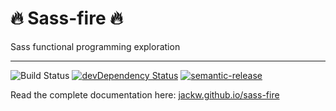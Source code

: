 # 🔥 Sass-fire 🔥

Sass functional programming exploration

---
![Build Status](https://drone.heywesty.com/api/badges/jackw/sass-fire/status.svg)
[![devDependency Status](https://david-dm.org/jackw/sass-fire/dev-status.svg)](https://david-dm.org/jackw/sass-fire#info=devDependencies)
[![semantic-release](https://img.shields.io/badge/%20%20%F0%9F%93%A6%F0%9F%9A%80-semantic--release-e10079.svg)](https://github.com/semantic-release/semantic-release)

Read the complete documentation here: [jackw.github.io/sass-fire](https://jackw.github.io/sass-fire)

